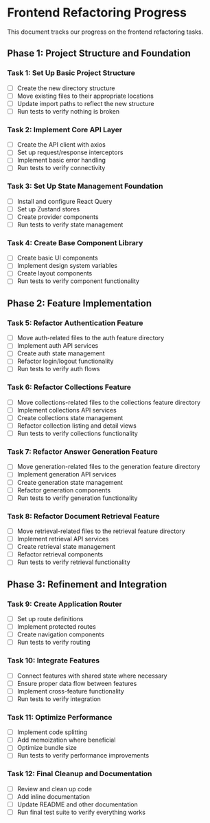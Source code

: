 # Frontend Refactoring Progress

This document tracks our progress on the frontend refactoring tasks.

## Phase 1: Project Structure and Foundation

### Task 1: Set Up Basic Project Structure
- [ ] Create the new directory structure
- [ ] Move existing files to their appropriate locations
- [ ] Update import paths to reflect the new structure
- [ ] Run tests to verify nothing is broken

### Task 2: Implement Core API Layer
- [ ] Create the API client with axios
- [ ] Set up request/response interceptors
- [ ] Implement basic error handling
- [ ] Run tests to verify connectivity

### Task 3: Set Up State Management Foundation
- [ ] Install and configure React Query
- [ ] Set up Zustand stores
- [ ] Create provider components
- [ ] Run tests to verify state management

### Task 4: Create Base Component Library
- [ ] Create basic UI components
- [ ] Implement design system variables
- [ ] Create layout components
- [ ] Run tests to verify component functionality

## Phase 2: Feature Implementation

### Task 5: Refactor Authentication Feature
- [ ] Move auth-related files to the auth feature directory
- [ ] Implement auth API services
- [ ] Create auth state management
- [ ] Refactor login/logout functionality
- [ ] Run tests to verify auth flows

### Task 6: Refactor Collections Feature
- [ ] Move collections-related files to the collections feature directory
- [ ] Implement collections API services
- [ ] Create collections state management
- [ ] Refactor collection listing and detail views
- [ ] Run tests to verify collections functionality

### Task 7: Refactor Answer Generation Feature
- [ ] Move generation-related files to the generation feature directory
- [ ] Implement generation API services
- [ ] Create generation state management
- [ ] Refactor generation components
- [ ] Run tests to verify generation functionality

### Task 8: Refactor Document Retrieval Feature
- [ ] Move retrieval-related files to the retrieval feature directory
- [ ] Implement retrieval API services
- [ ] Create retrieval state management
- [ ] Refactor retrieval components
- [ ] Run tests to verify retrieval functionality

## Phase 3: Refinement and Integration

### Task 9: Create Application Router
- [ ] Set up route definitions
- [ ] Implement protected routes
- [ ] Create navigation components
- [ ] Run tests to verify routing

### Task 10: Integrate Features
- [ ] Connect features with shared state where necessary
- [ ] Ensure proper data flow between features
- [ ] Implement cross-feature functionality
- [ ] Run tests to verify integration

### Task 11: Optimize Performance
- [ ] Implement code splitting
- [ ] Add memoization where beneficial
- [ ] Optimize bundle size
- [ ] Run tests to verify performance improvements

### Task 12: Final Cleanup and Documentation
- [ ] Review and clean up code
- [ ] Add inline documentation
- [ ] Update README and other documentation
- [ ] Run final test suite to verify everything works
